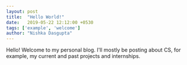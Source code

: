 ```yaml
---
layout: post
title:  "Hello World!"
date:   2019-05-22 12:12:00 +0530
tags: ['example', 'welcome']
author: "Nishka Dasgupta"
---
```


Hello! Welcome to my personal blog. I'll mostly be posting about CS, for example, my current and past projects and internships.